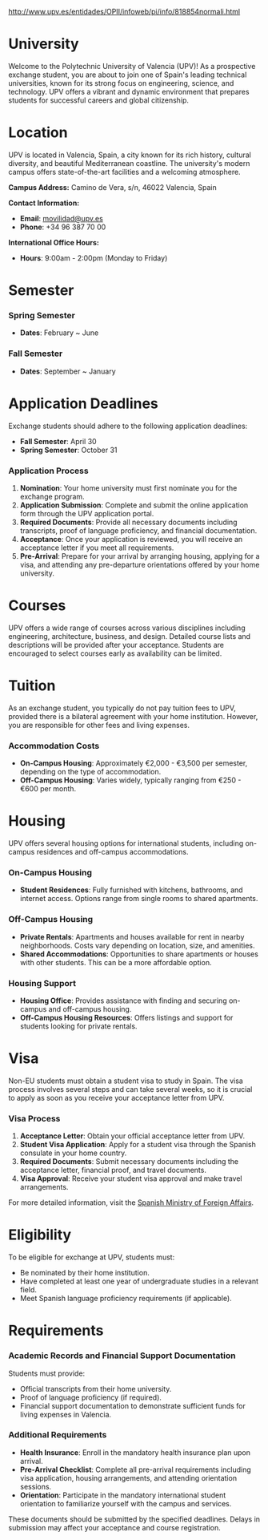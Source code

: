 http://www.upv.es/entidades/OPII/infoweb/pi/info/818854normali.html

# University

Welcome to the Polytechnic University of Valencia (UPV)! As a prospective exchange student, you are about to join one of Spain's leading technical universities, known for its strong focus on engineering, science, and technology. UPV offers a vibrant and dynamic environment that prepares students for successful careers and global citizenship.


# Location

UPV is located in Valencia, Spain, a city known for its rich history, cultural diversity, and beautiful Mediterranean coastline. The university's modern campus offers state-of-the-art facilities and a welcoming atmosphere.

**Campus Address:**
Camino de Vera, s/n, 46022 Valencia, Spain

**Contact Information:**
- **Email**: movilidad@upv.es
- **Phone**: +34 96 387 70 00

**International Office Hours:**
- **Hours**: 9:00am - 2:00pm (Monday to Friday)

# Semester

### Spring Semester

- **Dates**: February ~ June

### Fall Semester

- **Dates**: September ~ January

# Application Deadlines

Exchange students should adhere to the following application deadlines:

- **Fall Semester**: April 30
- **Spring Semester**: October 31

### Application Process

1. **Nomination**: Your home university must first nominate you for the exchange program.
2. **Application Submission**: Complete and submit the online application form through the UPV application portal.
3. **Required Documents**: Provide all necessary documents including transcripts, proof of language proficiency, and financial documentation.
4. **Acceptance**: Once your application is reviewed, you will receive an acceptance letter if you meet all requirements.
5. **Pre-Arrival**: Prepare for your arrival by arranging housing, applying for a visa, and attending any pre-departure orientations offered by your home university.

# Courses

UPV offers a wide range of courses across various disciplines including engineering, architecture, business, and design. Detailed course lists and descriptions will be provided after your acceptance. Students are encouraged to select courses early as availability can be limited.

# Tuition

As an exchange student, you typically do not pay tuition fees to UPV, provided there is a bilateral agreement with your home institution. However, you are responsible for other fees and living expenses.

### Accommodation Costs

- **On-Campus Housing**: Approximately €2,000 - €3,500 per semester, depending on the type of accommodation.
- **Off-Campus Housing**: Varies widely, typically ranging from €250 - €600 per month.

# Housing

UPV offers several housing options for international students, including on-campus residences and off-campus accommodations.

### On-Campus Housing

- **Student Residences**: Fully furnished with kitchens, bathrooms, and internet access. Options range from single rooms to shared apartments.

### Off-Campus Housing

- **Private Rentals**: Apartments and houses available for rent in nearby neighborhoods. Costs vary depending on location, size, and amenities.
- **Shared Accommodations**: Opportunities to share apartments or houses with other students. This can be a more affordable option.

### Housing Support

- **Housing Office**: Provides assistance with finding and securing on-campus and off-campus housing.
- **Off-Campus Housing Resources**: Offers listings and support for students looking for private rentals.

# Visa

Non-EU students must obtain a student visa to study in Spain. The visa process involves several steps and can take several weeks, so it is crucial to apply as soon as you receive your acceptance letter from UPV.

### Visa Process

1. **Acceptance Letter**: Obtain your official acceptance letter from UPV.
2. **Student Visa Application**: Apply for a student visa through the Spanish consulate in your home country.
3. **Required Documents**: Submit necessary documents including the acceptance letter, financial proof, and travel documents.
4. **Visa Approval**: Receive your student visa approval and make travel arrangements.

For more detailed information, visit the [Spanish Ministry of Foreign Affairs](http://www.exteriores.gob.es/Portal/en/ServiciosAlCiudadano/InformacionParaExtranjeros/Paginas/Inicio.aspx).

# Eligibility

To be eligible for exchange at UPV, students must:

- Be nominated by their home institution.
- Have completed at least one year of undergraduate studies in a relevant field.
- Meet Spanish language proficiency requirements (if applicable).

# Requirements

### Academic Records and Financial Support Documentation

Students must provide:

- Official transcripts from their home university.
- Proof of language proficiency (if required).
- Financial support documentation to demonstrate sufficient funds for living expenses in Valencia.

### Additional Requirements

- **Health Insurance**: Enroll in the mandatory health insurance plan upon arrival.
- **Pre-Arrival Checklist**: Complete all pre-arrival requirements including visa application, housing arrangements, and attending orientation sessions.
- **Orientation**: Participate in the mandatory international student orientation to familiarize yourself with the campus and services.

These documents should be submitted by the specified deadlines. Delays in submission may affect your acceptance and course registration.
